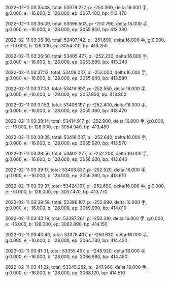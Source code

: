 2022-02-11 03:35:48, total: 53378.277, p: -250.360, delta:16.000 手, g:0.000, e: -16.000, b: 128.000, ep: 3057.400, bp: 413.470

2022-02-11 03:36:09, total: 53396.563, p: -250.790, delta:16.000 手, g:0.000, e: -16.000, b: 128.000, ep: 3055.850, bp: 413.330

2022-02-11 03:36:30, total: 53407.142, p: -251.690, delta:16.000 手, g:0.000, e: -16.000, b: 128.000, ep: 3054.310, bp: 413.250

2022-02-11 03:36:50, total: 53405.477, p: -252.230, delta:16.000 手, g:0.000, e: -16.000, b: 128.000, ep: 3053.690, bp: 413.240

2022-02-11 03:37:12, total: 53408.037, p: -253.000, delta:16.000 手, g:0.000, e: -16.000, b: 128.000, ep: 3055.640, bp: 413.580

2022-02-11 03:37:33, total: 53416.997, p: -252.550, delta:16.000 手, g:0.000, e: -16.000, b: 128.000, ep: 3057.850, bp: 413.800

2022-02-11 03:37:53, total: 53408.197, p: -252.400, delta:16.000 手, g:0.000, e: -16.000, b: 128.000, ep: 3055.360, bp: 413.470

2022-02-11 03:38:14, total: 53414.917, p: -252.900, delta:16.000 手, g:0.000, e: -16.000, b: 128.000, ep: 3054.940, bp: 413.480

2022-02-11 03:38:35, total: 53416.037, p: -252.640, delta:16.000 手, g:0.000, e: -16.000, b: 128.000, ep: 3055.920, bp: 413.570

2022-02-11 03:38:56, total: 53402.277, p: -252.200, delta:16.000 手, g:0.000, e: -16.000, b: 128.000, ep: 3056.920, bp: 413.640

2022-02-11 03:39:17, total: 53408.837, p: -252.520, delta:16.000 手, g:0.000, e: -16.000, b: 128.000, ep: 3056.360, bp: 413.610

2022-02-11 03:39:37, total: 53424.197, p: -252.690, delta:16.000 手, g:0.000, e: -16.000, b: 128.000, ep: 3057.470, bp: 413.770

2022-02-11 03:39:58, total: 53399.107, p: -252.090, delta:16.000 手, g:0.000, e: -16.000, b: 128.000, ep: 3059.990, bp: 414.010

2022-02-11 03:40:19, total: 53387.261, p: -250.310, delta:16.000 手, g:0.000, e: -16.000, b: 128.000, ep: 3062.890, bp: 414.150

2022-02-11 03:40:40, total: 53378.437, p: -250.630, delta:16.000 手, g:0.000, e: -16.000, b: 128.000, ep: 3064.730, bp: 414.420

2022-02-11 03:41:01, total: 53355.457, p: -248.920, delta:16.000 手, g:0.000, e: -16.000, b: 128.000, ep: 3066.680, bp: 414.450

2022-02-11 03:41:22, total: 53345.282, p: -247.960, delta:16.000 手, g:0.000, e: -16.000, b: 128.000, ep: 3068.120, bp: 414.510